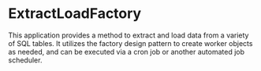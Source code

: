 # ExtractLoadFactory

This application provides a method to extract and load data from a variety of SQL tables. It utilizes the factory design pattern to create worker objects as needed, and can be executed via a cron job or another automated job scheduler. 
